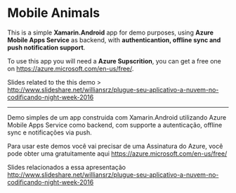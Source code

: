 # Mobile Animals

This is a simple **Xamarin.Android** app for demo purposes, using **Azure Mobile Apps Service** as backend, with **authenticantion, offline sync and push notification support**.

To use this app you will need a **Azure Supscrition**, you can get a free one on https://azure.microsoft.com/en-us/free/. 

Slides related to the this demo > http://www.slideshare.net/williansrz/plugue-seu-aplicativo-a-nuvem-no-codificando-night-week-2016


---

Demo simples de um app construida com Xamarin.Android utilizando Azure Mobile Apps Service como backend, com supporte a autenticação, offline sync e notificações via push.

Para usar este demos você vai precisar de uma Assinatura do Azure, você pode obter uma gratuitamente aqui https://azure.microsoft.com/en-us/free/

Slides relacionados a essa apresentação http://www.slideshare.net/williansrz/plugue-seu-aplicativo-a-nuvem-no-codificando-night-week-2016
